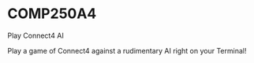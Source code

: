 # COMP250A4
Play Connect4 AI

Play a game of Connect4 against a rudimentary AI right on your Terminal!
